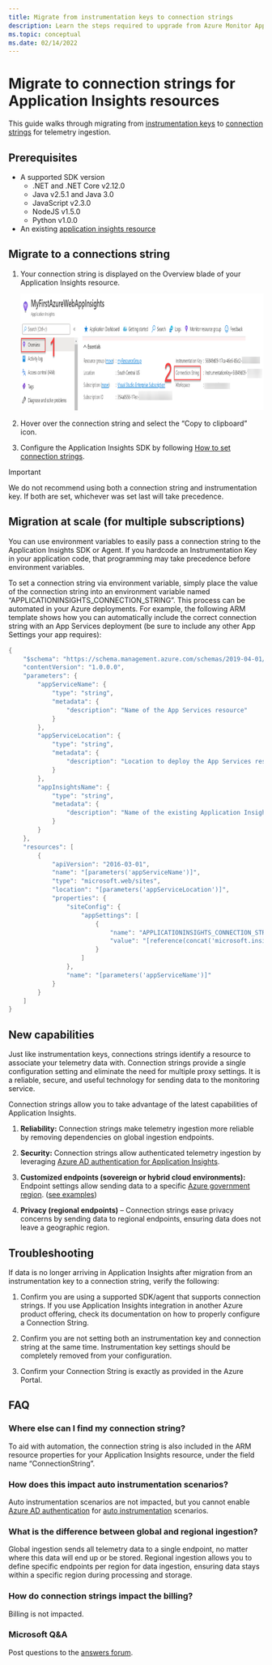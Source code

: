 ```yaml
---
title: Migrate from instrumentation keys to connection strings
description: Learn the steps required to upgrade from Azure Monitor Application Insights instrumentation keys to connection strings
ms.topic: conceptual
ms.date: 02/14/2022
---
```


# Migrate to connection strings for Application Insights resources

This guide walks through migrating from [instrumentation keys](https://docs.microsoft.com/azure/azure-monitor/app/separate-resources#about-resources-and-instrumentation-keys) to [connection strings](https://docs.microsoft.com/azure/azure-monitor/app/sdk-connection-string?tabs=net#overview) for telemetry ingestion.

## Prerequisites

- A supported SDK version
    - .NET and .NET Core v2.12.0
    -   Java v2.5.1 and Java 3.0
    -   JavaScript v2.3.0
    -   NodeJS v1.5.0
    -   Python v1.0.0
- An existing [application insights resource](https://docs.microsoft.com/azure/azure-monitor/app/create-workspace-resource)

## Migrate to a connections string

1.  Your connection string is displayed on the Overview blade of your Application Insights resource.

    <img src="./media/\migrate-from-instrumentation-keys-to-connection-strings\migrate-from-instrumentation-keys-to-connection-strings.png" style="width:10.64552in;height:2.39638in"
    alt="Application Insights overview displaying connection string" />

2.  Hover over the connection string and select the “Copy to clipboard” icon.

3.  Configure the Application Insights SDK by following [How to set connection strings](https://docs.microsoft.com/azure/azure-monitor/app/sdk-connection-string?tabs=net#how-to-set-a-connection-string).

> [!IMPORTANT]
> We do not recommend using both a connection string and instrumentation key. If both are set, whichever was set last will take precedence.

## Migration at scale (for multiple subscriptions)

You can use environment variables to easily pass a connection string to the Application Insights SDK or Agent. If you hardcode an Instrumentation Key in your application code, that programming may take precedence before environment variables.

To set a connection string via environment variable, simply place the value of the connection string into an environment variable named “APPLICATIONINSIGHTS_CONNECTION_STRING”. This process can be automated in your Azure deployments. For example, the following ARM template shows how you can automatically include the  correct connection string with an App Services deployment (be sure to include any other App Settings your app requires):

```csharp
{
    "$schema": "https://schema.management.azure.com/schemas/2019-04-01/deploymentTemplate.json#",
    "contentVersion": "1.0.0.0",
    "parameters": {
        "appServiceName": {
            "type": "string",
            "metadata": {
                "description": "Name of the App Services resource"
            }
        },
        "appServiceLocation": {
            "type": "string",
            "metadata": {
                "description": "Location to deploy the App Services resource"
            }
        },
        "appInsightsName": {
            "type": "string",
            "metadata": {
                "description": "Name of the existing Application Insights resource to use with this App Service. Expected to be in the same Resource Group."
            }
        }
    },
    "resources": [
        {
            "apiVersion": "2016-03-01",
            "name": "[parameters('appServiceName')]",
            "type": "microsoft.web/sites",
            "location": "[parameters('appServiceLocation')]",
            "properties": {
                "siteConfig": {
                    "appSettings": [
                        {
                            "name": "APPLICATIONINSIGHTS_CONNECTION_STRING",
                            "value": "[reference(concat('microsoft.insights/components/', parameters('appInsightsName')), '2015-05-01').ConnectionString]"
                        }
                    ]
                },
                "name": "[parameters('appServiceName')]"
            }
        }
    ]
}

```

## New capabilities

Just like instrumentation keys, connections strings identify a resource to associate your telemetry data with. Connection strings provide a single configuration setting and eliminate the need for multiple proxy settings. It is a reliable, secure, and useful technology for sending data to the monitoring service.

Connection strings allow you to take advantage of the latest capabilities of Application Insights.

1.  **Reliability:** Connection strings make telemetry ingestion more reliable by removing dependencies on global ingestion endpoints.

2.  **Security:** Connection strings allow authenticated telemetry ingestion by leveraging [Azure AD authentication for Application Insights](https://docs.microsoft.com/azure/azure-monitor/app/azure-ad-authentication?tabs=net).

3.  **Customized endpoints (sovereign or hybrid cloud environments):** Endpoint settings allow sending data to a specific [Azure government region](https://docs.microsoft.com/azure/azure-monitor/app/custom-endpoints?tabs=net#regions-that-require-endpoint-modification). ([see examples](https://docs.microsoft.com/azure/azure-monitor/app/sdk-connection-string?tabs=net#how-to-set-a-connection-string))

4.  **Privacy (regional endpoints)** – Connection strings ease privacy concerns by sending data to regional endpoints, ensuring data does not leave a geographic region.

## Troubleshooting

If data is no longer arriving in Application Insights after migration from an instrumentation key to a connection string, verify the following:

1.  Confirm you are using a supported SDK/agent that supports connection strings. If you use Application Insights integration in another Azure product offering, check its documentation on how to properly configure a Connection String.

2.  Confirm you are not setting both an instrumentation key and connection string at the same time. Instrumentation key settings should be completely removed from your configuration.

3.  Confirm your Connection String is exactly as provided in the Azure Portal.

## FAQ

### Where else can I find my connection string?
To aid with automation, the connection string is also included in the ARM resource properties for your Application Insights resource, under the field name “ConnectionString”.
### How does this impact auto instrumentation scenarios?

Auto instrumentation scenarios are not impacted, but you cannot enable [Azure AD authentication](https://docs.microsoft.com/azure/azure-monitor/app/azure-ad-authentication?tabs=net) for [auto instrumentation](https://docs.microsoft.com/azure/azure-monitor/app/codeless-overview) scenarios.

### What is the difference between global and regional ingestion?

Global ingestion sends all telemetry data to a single endpoint, no matter where this data will end up or be stored. Regional ingestion allows you to define specific endpoints per region for data ingestion, ensuring data stays within a specific region during processing and storage.

### How do connection strings impact the billing?

Billing is not impacted.

### Microsoft Q&A

Post questions to the [answers forum](https://aka.ms/connectionstrings-qna).